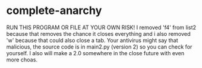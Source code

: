 # complete-anarchy
RUN THIS PROGRAM OR FILE AT YOUR OWN RISK! I removed 'f4' from list2 because that removes the chance it closes everything and i also removed 'w' because that could also close a tab. Your antivirus might say that malicious, the source code is in main2.py (version 2) so you can check for yourself. I also will make a 2.0 somewhere in the close future with even more choas.
